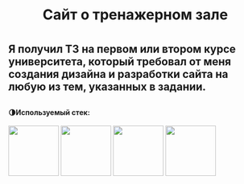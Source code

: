 <h1 align="center"> Сайт о тренажерном зале<h1/>
<h2> Я получил ТЗ на первом или втором курсе университета, который требовал от меня создания дизайна и разработки сайта на любую из тем, указанных в задании.<h2/>
<h4>🌗Используемый стек: </h4>
<p>
<img src="https://user-images.githubusercontent.com/74038190/212257465-7ce8d493-cac5-494e-982a-5a9deb852c4b.gif" width="100">
<img src="https://github.com/Anmol-Baranwal/Cool-GIFs-For-GitHub/assets/74038190/29fd6286-4e7b-4d6c-818f-c4765d5e39a9" width="100">
<img src="https://github.com/Anmol-Baranwal/Cool-GIFs-For-GitHub/assets/74038190/67f477ed-6624-42da-99f0-1a7b1a16eecb" width="100">
<img src="https://user-images.githubusercontent.com/74038190/212257454-16e3712e-945a-4ca2-b238-408ad0bf87e6.gif" width="100">
</p>
